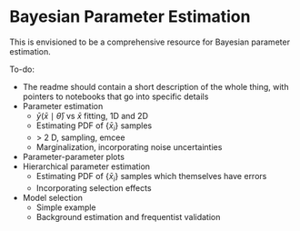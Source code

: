 # Bayesian Parameter Estimation
This is envisioned to be a comprehensive resource for Bayesian parameter estimation.

To-do:
* The readme should contain a short description of the whole thing, with pointers to notebooks that go into specific details
* Parameter estimation
  - $\bar{y}(\bar{x} \mid \bar{\theta})$ vs $\bar{x}$ fitting, 1D and 2D
  - Estimating PDF of $\{\bar{x}_i\}$ samples
  - $>$ 2 D, sampling, emcee
  - Marginalization, incorporating noise uncertainties
* Parameter-parameter plots
* Hierarchical parameter estimation
  - Estimating PDF of $\{\bar{x}_i\}$ samples which themselves have errors
  - Incorporating selection effects
* Model selection
  - Simple example
  - Background estimation and frequentist validation
